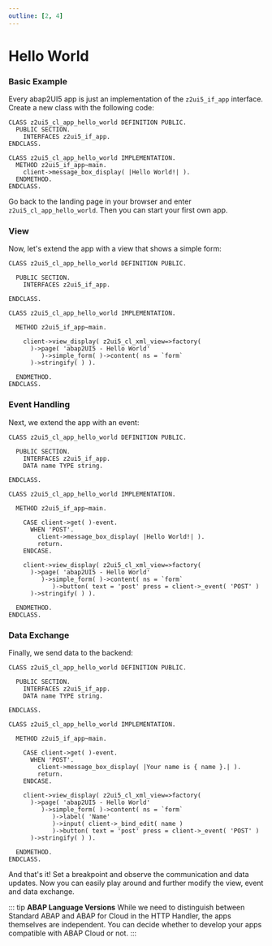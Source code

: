 ```yaml
---
outline: [2, 4]
---
```

# Hello World

### Basic Example
Every abap2UI5 app is just an implementation of the `z2ui5_if_app` interface. Create a new class with the following code:
```abap
CLASS z2ui5_cl_app_hello_world DEFINITION PUBLIC.
  PUBLIC SECTION.
    INTERFACES z2ui5_if_app.
ENDCLASS.

CLASS z2ui5_cl_app_hello_world IMPLEMENTATION.
  METHOD z2ui5_if_app~main.
    client->message_box_display( |Hello World!| ).
  ENDMETHOD.
ENDCLASS.
```
Go back to the landing page in your browser and enter `z2ui5_cl_app_hello_world`. Then you can start your first own app.

### View
Now, let's extend the app with a view that shows a simple form:
```abap
CLASS z2ui5_cl_app_hello_world DEFINITION PUBLIC.

  PUBLIC SECTION.
    INTERFACES z2ui5_if_app.

ENDCLASS.

CLASS z2ui5_cl_app_hello_world IMPLEMENTATION.

  METHOD z2ui5_if_app~main.

    client->view_display( z2ui5_cl_xml_view=>factory(
      )->page( 'abap2UI5 - Hello World'
         )->simple_form( )->content( ns = `form`
      )->stringify( ) ).

  ENDMETHOD.
ENDCLASS.
```

### Event Handling
Next, we extend the app with an event:
```abap
CLASS z2ui5_cl_app_hello_world DEFINITION PUBLIC.

  PUBLIC SECTION.
    INTERFACES z2ui5_if_app.
    DATA name TYPE string.

ENDCLASS.

CLASS z2ui5_cl_app_hello_world IMPLEMENTATION.

  METHOD z2ui5_if_app~main.

    CASE client->get( )-event.
      WHEN 'POST'.
        client->message_box_display( |Hello World!| ).
        return.
    ENDCASE.

    client->view_display( z2ui5_cl_xml_view=>factory(
      )->page( 'abap2UI5 - Hello World'
         )->simple_form( )->content( ns = `form`
            )->button( text = 'post' press = client->_event( 'POST' )
      )->stringify( ) ).

  ENDMETHOD.
ENDCLASS.
```

### Data Exchange
Finally, we send data to the backend:
```abap
CLASS z2ui5_cl_app_hello_world DEFINITION PUBLIC.

  PUBLIC SECTION.
    INTERFACES z2ui5_if_app.
    DATA name TYPE string.

ENDCLASS.

CLASS z2ui5_cl_app_hello_world IMPLEMENTATION.

  METHOD z2ui5_if_app~main.

    CASE client->get( )-event.
      WHEN 'POST'.
        client->message_box_display( |Your name is { name }.| ).
        return.
    ENDCASE.

    client->view_display( z2ui5_cl_xml_view=>factory(
      )->page( 'abap2UI5 - Hello World'
         )->simple_form( )->content( ns = `form`
            )->label( 'Name'
            )->input( client->_bind_edit( name )
            )->button( text = 'post' press = client->_event( 'POST' )
      )->stringify( ) ).

  ENDMETHOD.
ENDCLASS.
```
And that's it! Set a breakpoint and observe the communication and data updates. Now you can easily play around and further modify the view, event and data exchange.

::: tip **ABAP Language Versions**
While we need to distinguish between Standard ABAP and ABAP for Cloud in the HTTP Handler, the apps themselves are independent. You can decide whether to develop your apps compatible with ABAP Cloud or not.
:::